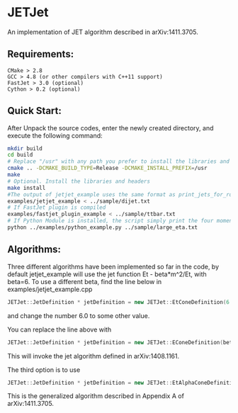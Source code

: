 JETJet
=================================================================
An implementation of JET algorithm described in arXiv:1411.3705.

Requirements:
--------------------------------------------
```
CMake > 2.8
GCC > 4.8 (or other compilers with C++11 support)
FastJet > 3.0 (optional)
Cython > 0.2 (optional)
```

Quick Start:
--------------------------------------------
After Unpack the source codes, enter the newly created directory, and execute the following command:
```sh
mkdir build
cd build
# Replace "/usr" with any path you prefer to install the libraries and headers
cmake .. -DCMAKE_BUILD_TYPE=Release -DCMAKE_INSTALL_PREFIX=/usr
make
# Optional. Install the libraries and headers
make install
#The output of jetjet_example uses the same format as print_jets_for_root function in FastJet
examples/jetjet_example < ../sample/dijet.txt
# If FastJet plugin is compiled
examples/fastjet_plugin_example < ../sample/ttbar.txt
# If Python Module is installed, the script simply print the four momentum and the value of the jet function of the clustered jets
python ../examples/python_example.py ../sample/large_eta.txt
```

Algorithms:
----------
Three different algorithms have been implemented so far in the code, by default jetjet_example will use the jet function Et - beta*m^2/Et, with beta=6. To use a different beta, find the line below in examples/jetjet_example.cpp
```C++
JETJet::JetDefinition * jetDefinition = new JETJet::EtConeDefinition(6.0);
```
and change the number 6.0 to some other value.

You can replace the line above with
```C++
JETJet::JetDefinition * jetDefinition = new JETJet::EConeDefinition(beta);
```
This will invoke the jet algorithm defined in arXiv:1408.1161.

The third option is to use
```C++
JETJet::JetDefinition * jetDefinition = new JETJet::EtAlphaConeDefinition(alpha, beta);
```
This is the generalized algorithm described in Appendix A of arXiv:1411.3705.
